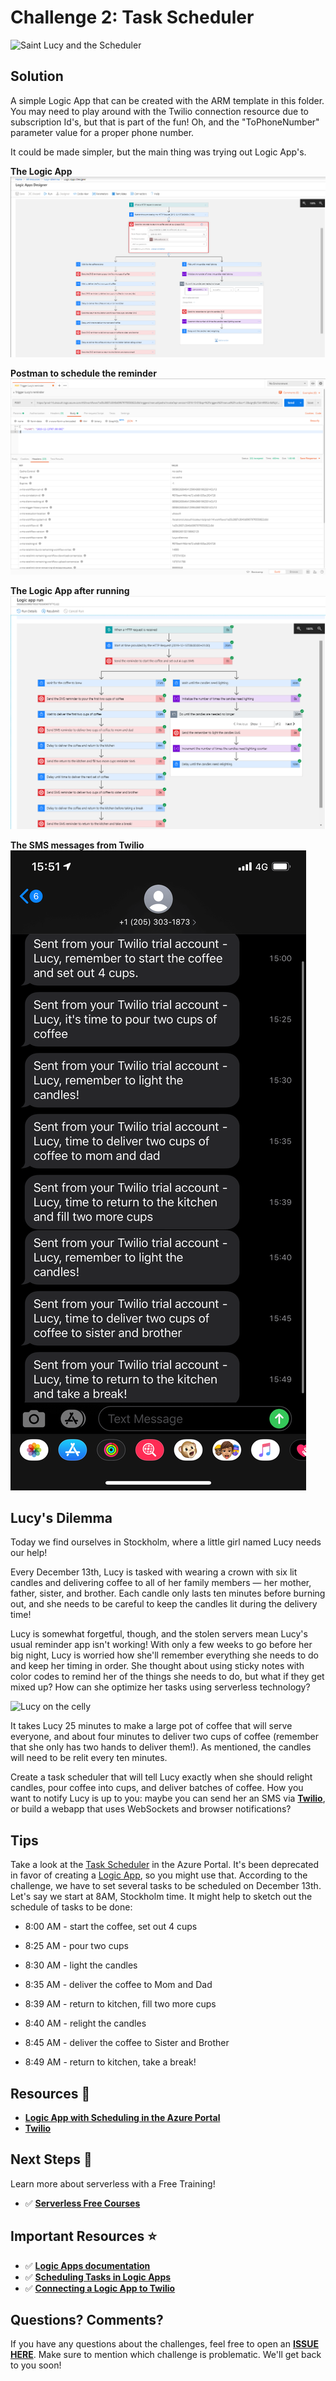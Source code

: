 # Challenge 2: Task Scheduler

![Saint Lucy and the Scheduler](https://res.cloudinary.com/jen-looper/image/upload/v1575132446/images/challenge-2_ak4jfo.jpg)

## Solution

A simple Logic App that can be created with the ARM template in this folder. You may need to play around with the Twilio connection resource due to subscription Id's, but that is part of the fun! Oh, and the "ToPhoneNumber" parameter value for a proper phone number.

It could be made simpler, but the main thing was trying out Logic App's.

**The Logic App**
![The Logic App](images/lucys-dilemma.png)

**Postman to schedule the reminder**
![The Logic App - Postman](images/lucys-dilemma-postman.png)

**The Logic App after running**
![The Logic App - Executed](images/lucys-dilemma-completed.png)

**The SMS messages from Twilio**
![The Logic App - Results](images/lucys-dilemma-messages.png)

## Lucy's Dilemma

Today we find ourselves in Stockholm, where a little girl named Lucy needs our help!

Every December 13th, Lucy is tasked with wearing a crown with six lit candles and delivering coffee to all of her family members — her mother, father, sister, and brother. Each candle only lasts ten minutes before burning out, and she needs to be careful to keep the candles lit during the delivery time!

Lucy is somewhat forgetful, though, and the stolen servers mean Lucy's usual reminder app isn't working! With only a few weeks to go before her big night, Lucy is worried how she'll remember everything she needs to do and keep her timing in order. She thought about using sticky notes with color codes to remind her of the things she needs to do, but what if they get mixed up? How can she optimize her tasks using serverless technology?

![Lucy on the celly](https://media.giphy.com/media/3oxHQku0v7fogwwdq0/giphy.gif)

It takes Lucy 25 minutes to make a large pot of coffee that will serve everyone, and about four minutes to deliver two cups of coffee (remember that she only has two hands to deliver them!). As mentioned, the candles will need to be relit every ten minutes.

Create a task scheduler that will tell Lucy exactly when she should relight candles, pour coffee into cups, and deliver batches of coffee. How you want to notify Lucy is up to you: maybe you can send her an SMS via **[Twilio](https://www.twilio.com/)**, or build a webapp that uses WebSockets and browser notifications?

## Tips

Take a look at the [Task Scheduler](https://azure.microsoft.com/en-us/services/scheduler/?WT.mc_id=25daysofserverless-github-cxa) in the Azure Portal. It's been deprecated in favor of creating a [Logic App](https://docs.microsoft.com/en-us/azure/scheduler/migrate-from-scheduler-to-logic-apps/?WT.mc_id=25daysofserverless-github-cxa), so you might use that. According to the challenge, we have to set several tasks to be scheduled on December 13th. Let's say we start at 8AM, Stockholm time. It might help to sketch out the schedule of tasks to be done:

-   8:00 AM - start the coffee, set out 4 cups
-   8:25 AM - pour two cups

-   8:30 AM - light the candles
-   8:35 AM - deliver the coffee to Mom and Dad
-   8:39 AM - return to kitchen, fill two more cups

-   8:40 AM - relight the candles
-   8:45 AM - deliver the coffee to Sister and Brother
-   8:49 AM - return to kitchen, take a break!

## Resources 🚀

-   **[Logic App with Scheduling in the Azure Portal](https://azure.microsoft.com/en-us/services/scheduler/?WT.mc_id=25daysofserverless-github-cxa)**
-   **[Twilio](https://azure.microsoft.com/en-us/services/scheduler/?WT.mc_id=25daysofserverless-github-cxa)**

## Next Steps 🏃

Learn more about serverless with a Free Training!

-   ✅ **[Serverless Free Courses](https://docs.microsoft.com/learn/browse/?term=azure%20functions&WT.mc_id=25daysofserverless-github-cxa)**

## Important Resources ⭐️

-   ✅ **[Logic Apps documentation](https://docs.microsoft.com/en-us/azure/logic-apps/?WT.mc_id=25daysofserverless-github-cxa)**
-   ✅ **[Scheduling Tasks in Logic Apps](https://docs.microsoft.com/en-us/azure/logic-apps/concepts-schedule-automated-recurring-tasks-workflows/?WT.mc_id=25daysofserverless-github-cxa)**
-   ✅ **[Connecting a Logic App to Twilio](https://docs.microsoft.com/en-us/azure/connectors/connectors-create-api-twilio/?WT.mc_id=25daysofserverless-github-cxa)**

## Questions? Comments?

If you have any questions about the challenges, feel free to open an **[ISSUE HERE](https://github.com/microsoft/25-days-of-serverless/issues)**. Make sure to mention which challenge is problematic. We'll get back to you soon!
